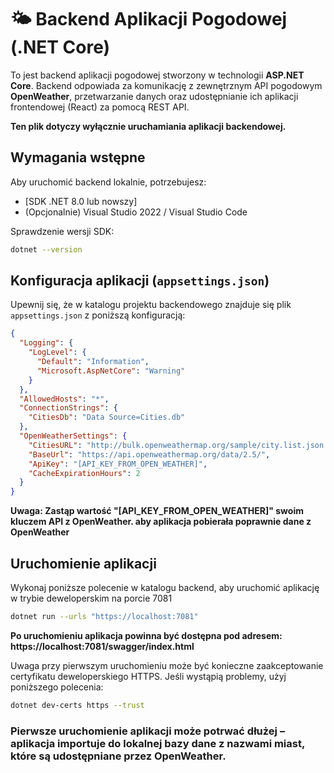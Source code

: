 # 🌤️ Backend Aplikacji Pogodowej (.NET Core)

To jest backend aplikacji pogodowej stworzony w technologii **ASP.NET Core**. Backend odpowiada za komunikację z zewnętrznym API pogodowym **OpenWeather**, przetwarzanie danych oraz udostępnianie ich aplikacji frontendowej (React) za pomocą REST API.

**Ten plik dotyczy wyłącznie uruchamiania aplikacji backendowej.**

## Wymagania wstępne

Aby uruchomić backend lokalnie, potrzebujesz:

- [SDK .NET 8.0 lub nowszy]
- (Opcjonalnie) Visual Studio 2022 / Visual Studio Code

Sprawdzenie wersji SDK:

```bash
dotnet --version
```

## Konfiguracja aplikacji (`appsettings.json`)

Upewnij się, że w katalogu projektu backendowego znajduje się plik `appsettings.json` z poniższą konfiguracją:

```json
{
  "Logging": {
    "LogLevel": {
      "Default": "Information",
      "Microsoft.AspNetCore": "Warning"
    }
  },
  "AllowedHosts": "*",
  "ConnectionStrings": {
    "CitiesDb": "Data Source=Cities.db"
  },
  "OpenWeatherSettings": {
    "CitiesURL": "http://bulk.openweathermap.org/sample/city.list.json.gz",
    "BaseUrl": "https://api.openweathermap.org/data/2.5/",
    "ApiKey": "[API_KEY_FROM_OPEN_WEATHER]",
    "CacheExpirationHours": 2
  }
}
```

**Uwaga: Zastąp wartość "[API_KEY_FROM_OPEN_WEATHER]" swoim kluczem API z OpenWeather. aby aplikacja pobierała poprawnie dane z OpenWeather**

 ## Uruchomienie aplikacji
 
Wykonaj poniższe polecenie w katalogu backend, aby uruchomić aplikację w trybie deweloperskim na porcie 7081

```bash
dotnet run --urls "https://localhost:7081"
```

**Po uruchomieniu aplikacja powinna być dostępna pod adresem: https://localhost:7081/swagger/index.html**

Uwaga przy pierwszym uruchomieniu może być konieczne zaakceptowanie certyfikatu deweloperskiego HTTPS. Jeśli wystąpią problemy, użyj poniższego polecenia:

```bash
dotnet dev-certs https --trust
```

### Pierwsze uruchomienie aplikacji może potrwać dłużej – aplikacja importuje do lokalnej bazy dane z nazwami miast, które są udostępniane przez OpenWeather.

